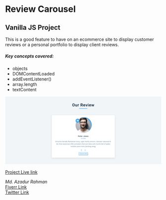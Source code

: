 # Review Carousel
## Vanilla JS Project

This is a good feature to have on an ecommerce site to display customer reviews or a personal portfolio to display client reviews.

##### Key concepts covered:
- objects
- DOMContentLoaded
- addEventListener()
- array.length
- textContent

![Prject Image](project_image.png)

[Project Live link](https://cpazad.github.io/Review-carousel/)

*Md. Azadur Rahman* <br>
[Fiverr Link](https://www.fiverr.com/cpazad)<br>
[Twitter Link](https://twitter.com/freedombyte)